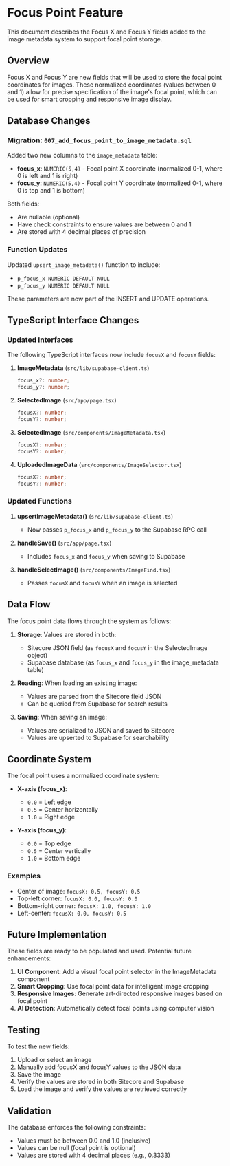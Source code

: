 # Focus Point Feature

This document describes the Focus X and Focus Y fields added to the image metadata system to support focal point storage.

## Overview

Focus X and Focus Y are new fields that will be used to store the focal point coordinates for images. These normalized coordinates (values between 0 and 1) allow for precise specification of the image's focal point, which can be used for smart cropping and responsive image display.

## Database Changes

### Migration: `007_add_focus_point_to_image_metadata.sql`

Added two new columns to the `image_metadata` table:

- **focus_x**: `NUMERIC(5,4)` - Focal point X coordinate (normalized 0-1, where 0 is left and 1 is right)
- **focus_y**: `NUMERIC(5,4)` - Focal point Y coordinate (normalized 0-1, where 0 is top and 1 is bottom)

Both fields:
- Are nullable (optional)
- Have check constraints to ensure values are between 0 and 1
- Are stored with 4 decimal places of precision

### Function Updates

Updated `upsert_image_metadata()` function to include:
- `p_focus_x NUMERIC DEFAULT NULL`
- `p_focus_y NUMERIC DEFAULT NULL`

These parameters are now part of the INSERT and UPDATE operations.

## TypeScript Interface Changes

### Updated Interfaces

The following TypeScript interfaces now include `focusX` and `focusY` fields:

1. **ImageMetadata** (`src/lib/supabase-client.ts`)
   ```typescript
   focus_x?: number;
   focus_y?: number;
   ```

2. **SelectedImage** (`src/app/page.tsx`)
   ```typescript
   focusX?: number;
   focusY?: number;
   ```

3. **SelectedImage** (`src/components/ImageMetadata.tsx`)
   ```typescript
   focusX?: number;
   focusY?: number;
   ```

4. **UploadedImageData** (`src/components/ImageSelector.tsx`)
   ```typescript
   focusX?: number;
   focusY?: number;
   ```

### Updated Functions

1. **upsertImageMetadata()** (`src/lib/supabase-client.ts`)
   - Now passes `p_focus_x` and `p_focus_y` to the Supabase RPC call

2. **handleSave()** (`src/app/page.tsx`)
   - Includes `focus_x` and `focus_y` when saving to Supabase

3. **handleSelectImage()** (`src/components/ImageFind.tsx`)
   - Passes `focusX` and `focusY` when an image is selected

## Data Flow

The focus point data flows through the system as follows:

1. **Storage**: Values are stored in both:
   - Sitecore JSON field (as `focusX` and `focusY` in the SelectedImage object)
   - Supabase database (as `focus_x` and `focus_y` in the image_metadata table)

2. **Reading**: When loading an existing image:
   - Values are parsed from the Sitecore field JSON
   - Can be queried from Supabase for search results

3. **Saving**: When saving an image:
   - Values are serialized to JSON and saved to Sitecore
   - Values are upserted to Supabase for searchability

## Coordinate System

The focal point uses a normalized coordinate system:

- **X-axis (focus_x)**:
  - `0.0` = Left edge
  - `0.5` = Center horizontally
  - `1.0` = Right edge

- **Y-axis (focus_y)**:
  - `0.0` = Top edge
  - `0.5` = Center vertically
  - `1.0` = Bottom edge

### Examples

- Center of image: `focusX: 0.5, focusY: 0.5`
- Top-left corner: `focusX: 0.0, focusY: 0.0`
- Bottom-right corner: `focusX: 1.0, focusY: 1.0`
- Left-center: `focusX: 0.0, focusY: 0.5`

## Future Implementation

These fields are ready to be populated and used. Potential future enhancements:

1. **UI Component**: Add a visual focal point selector in the ImageMetadata component
2. **Smart Cropping**: Use focal point data for intelligent image cropping
3. **Responsive Images**: Generate art-directed responsive images based on focal point
4. **AI Detection**: Automatically detect focal points using computer vision

## Testing

To test the new fields:

1. Upload or select an image
2. Manually add focusX and focusY values to the JSON data
3. Save the image
4. Verify the values are stored in both Sitecore and Supabase
5. Load the image and verify the values are retrieved correctly

## Validation

The database enforces the following constraints:
- Values must be between 0.0 and 1.0 (inclusive)
- Values can be null (focal point is optional)
- Values are stored with 4 decimal places (e.g., 0.3333)

